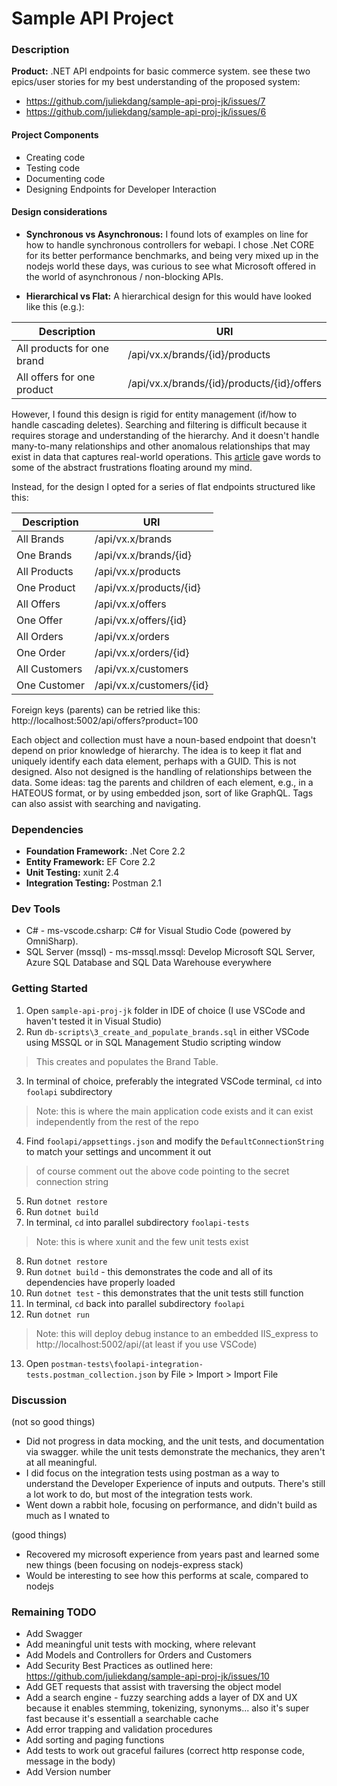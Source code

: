 # Sample API Project


### Description

**Product:** .NET API endpoints for basic commerce system. see these two epics/user stories for my best understanding of the proposed system: 
- https://github.com/juliekdang/sample-api-proj-jk/issues/7
- https://github.com/juliekdang/sample-api-proj-jk/issues/6

#### Project Components

* Creating code
* Testing code
* Documenting code
* Designing Endpoints for Developer Interaction

#### Design considerations

* **Synchronous vs Asynchronous:**
I found lots of examples on line for how to handle synchronous controllers for webapi. I chose .Net CORE for its better performance benchmarks, and being very mixed up in the nodejs world these days, was curious to see what Microsoft offered in the world of asynchronous / non-blocking APIs.

* **Hierarchical vs Flat:**
A hierarchical design for this would have looked like this (e.g.):

Description|URI
--|--
All products for one brand|/api/vx.x/brands/{id}/products
All offers for one product|/api/vx.x/brands/{id}/products/{id}/offers

However, I found this design is rigid for entity management (if/how to handle cascading deletes). Searching and filtering is difficult because it requires storage and understanding of the hierarchy. And it doesn't handle many-to-many relationships and other anomalous relationships that may exist in data that captures real-world operations. This [article](https://softwareengineering.stackexchange.com/questions/274998/nested-rest-urls-and-parent-id-which-is-better-design) gave words to some of the abstract frustrations floating around my mind. 

Instead, for the design I opted for a series of flat endpoints structured like this: 

Description|URI
--|--
All Brands|/api/vx.x/brands
One Brands|/api/vx.x/brands/{id}
All Products|/api/vx.x/products
One Product|/api/vx.x/products/{id}
All Offers|/api/vx.x/offers
One Offer|/api/vx.x/offers/{id}
All Orders|/api/vx.x/orders
One Order|/api/vx.x/orders/{id}
All Customers|/api/vx.x/customers
One Customer|/api/vx.x/customers/{id}

Foreign keys (parents) can be retried like this:
http://localhost:5002/api/offers?product=100

Each object and collection must have a noun-based endpoint that doesn't depend on prior knowledge of hierarchy. The idea is to keep it flat and uniquely identify each data element, perhaps with a GUID. This is not designed. Also not designed is the handling of relationships between the data. Some ideas: tag the parents and children of each element, e.g., in a HATEOUS format, or by using embedded json, sort of like GraphQL. Tags can also assist with searching and navigating. 

### Dependencies
- **Foundation Framework:** .Net Core 2.2
- **Entity Framework:** EF Core 2.2
- **Unit Testing:** xunit 2.4
- **Integration Testing:** Postman 2.1

### Dev Tools
  - C# - ms-vscode.csharp: C# for Visual Studio Code (powered by OmniSharp).
  - SQL Server (mssql) - ms-mssql.mssql: Develop Microsoft SQL Server, Azure SQL Database and SQL Data Warehouse everywhere
  
### Getting Started


1. Open `sample-api-proj-jk` folder in IDE of choice (I use VSCode and haven't tested it in Visual Studio)
2. Run `db-scripts\3_create_and_populate_brands.sql` in either VSCode using MSSQL or in SQL Management Studio scripting window
 > This creates and populates the Brand Table. 
3. In terminal of choice, preferably the integrated VSCode terminal, `cd` into `foolapi` subdirectory
 > Note: this is where the main application code exists and it can exist independently from the rest of the repo
4. Find `foolapi/appsettings.json` and modify the `DefaultConnectionString` to match your settings and uncomment it out
 > of course comment out the above code pointing to the secret connection string
5. Run `dotnet restore`
6. Run `dotnet build`
7. In terminal, `cd` into parallel subdirectory `foolapi-tests`
 > Note: this is where xunit and the few unit tests exist
8. Run `dotnet restore`
9. Run `dotnet build` - this demonstrates the code and all of its dependencies have properly loaded
10. Run `dotnet test` - this demonstrates that the unit tests still function
11. In terminal, `cd` back into parallel subdirectory `foolapi`
12. Run `dotnet run`
 > Note: this will deploy debug instance to an embedded IIS_express to http://localhost:5002/api/(at least if you use VSCode) 
13. Open `postman-tests\foolapi-integration-tests.postman_collection.json` by File > Import > Import File

### Discussion
(not so good things)
* Did not progress in data mocking, and the unit tests, and documentation via swagger. while the unit tests demonstrate the mechanics, they aren't at all meaningful.
* I did focus on the integration tests using postman as a way to understand the Developer Experience of inputs and outputs. There's still a lot work to do, but most of the integration tests work.
* Went down a rabbit hole, focusing on performance, and didn't build as much as I wnated to 

(good things)
* Recovered my microsoft experience from years past and learned some new things (been focusing on nodejs-express stack)
* Would be interesting to see how this performs at scale, compared to nodejs

### Remaining TODO
* Add Swagger
* Add meaningful unit tests with mocking, where relevant
* Add Models and Controllers for Orders and Customers
* Add Security Best Practices as outlined here: https://github.com/juliekdang/sample-api-proj-jk/issues/10
* Add GET requests that assist with traversing the object model
* Add a search engine - fuzzy searching adds a layer of DX and UX because it enables stemming, tokenizing, synonyms... also it's super fast because it's essentiall a searchable cache
* Add error trapping and validation procedures
* Add sorting and paging functions
* Add tests to work out graceful failures (correct http response code, message in the body)
* Add Version number
